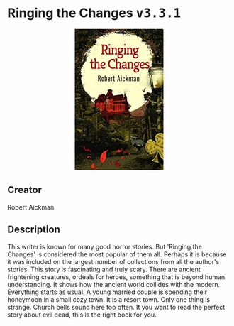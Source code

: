 
# Ringing the Changes <kbd>v3.3.1</kbd>

<center>
  <img src="./cover-1024.jpg"/>
</center>

## Creator
Robert Aickman

## Description
This writer is known for many good horror stories. But 'Ringing the Changes' is considered the most popular of them all. Perhaps it is because it was included on the largest number of collections from all the author's stories. This story is fascinating and truly scary. There are ancient frightening creatures, ordeals for heroes, something that is beyond human understanding. It shows how the ancient world collides with the modern. Everything starts as usual. A young married couple is spending their honeymoon in a small cozy town. It is a resort town. Only one thing is strange. Church bells sound here too often. It you want to read the perfect story about evil dead, this is the right book for you. 
